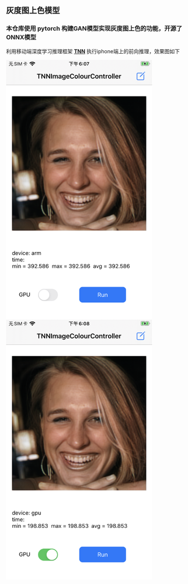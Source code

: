 ## 灰度图上色模型

### 本仓库使用 pytorch 构建GAN模型实现灰度图上色的功能，开源了ONNX模型

利用移动端深度学习推理框架 [**TNN**](https://github.com/Tencent/TNN) 执行iphone端上的前向推理，效果图如下

 <img src="./cpu.png" width = "400" height = "711" alt="图片名称" align=center />
 <img src="./gpu.png" width = "400" height = "711" alt="图片名称" align=center />